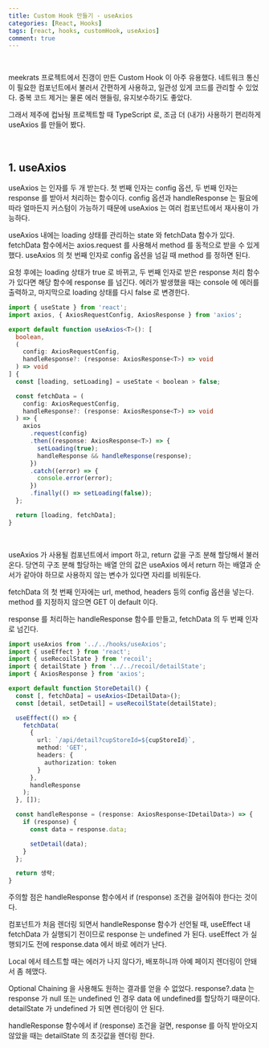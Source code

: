 ```yaml
---
title: Custom Hook 만들기 - useAxios
categories: [React, Hooks]
tags: [react, hooks, customHook, useAxios]
comment: true
---
```


<br />

meekrats 프로젝트에서 진갱이 만든 Custom Hook 이 아주 유용했다. 네트워크 통신이 필요한 컴포넌트에서 불러서 간편하게 사용하고, 일관성 있게 코드를 관리할 수 있었다. 중복 코드 제거는 물론 에러 핸들링, 유지보수하기도 좋았다.

그래서 제주에 컵놔뒁 프로젝트할 때 TypeScript 로, 조금 더 (내가) 사용하기 편리하게 useAxios 를 만들어 봤다.
<br />
<br />
<br />

## 1. useAxios

useAxios 는 인자를 두 개 받는다. 첫 번째 인자는 config 옵션, 두 번째 인자는 response 를 받아서 처리하는 함수이다. config 옵션과 handleResponse 는 필요에 따라 얼마든지 커스텀이 가능하기 때문에 useAxios 는 여러 컴포넌트에서 재사용이 가능하다.

useAxios 내에는 loading 상태를 관리하는 state 와 fetchData 함수가 있다. fetchData 함수에서는 axios.request 를 사용해서 method 를 동적으로 받을 수 있게 했다. useAxios 의 첫 번째 인자로 config 옵션을 넘길 때 method 를 정하면 된다.

요청 후에는 loading 상태가 true 로 바뀌고, 두 번째 인자로 받은 response 처리 함수가 있다면 해당 함수에 response 를 넘긴다.
에러가 발생했을 때는 console 에 에러를 출력하고, 마지막으로 loading 상태를 다시 false 로 변경한다.

```typescript
import { useState } from 'react';
import axios, { AxiosRequestConfig, AxiosResponse } from 'axios';

export default function useAxios<T>(): [
  boolean,
  (
    config: AxiosRequestConfig,
    handleResponse?: (response: AxiosResponse<T>) => void
  ) => void
] {
  const [loading, setLoading] = useState < boolean > false;

  const fetchData = (
    config: AxiosRequestConfig,
    handleResponse?: (response: AxiosResponse<T>) => void
  ) => {
    axios
      .request(config)
      .then((response: AxiosResponse<T>) => {
        setLoading(true);
        handleResponse && handleResponse(response);
      })
      .catch((error) => {
        console.error(error);
      })
      .finally(() => setLoading(false));
  };

  return [loading, fetchData];
}
```

<br />

useAxios 가 사용될 컴포넌트에서 import 하고, return 값을 구조 분해 할당해서 불러온다. 당연히 구조 분해 할당하는 배열 안의 값은 useAxios 에서 return 하는 배열과 순서가 같아야 하므로 사용하지 않는 변수가 있다면 자리를 비워둔다.

fetchData 의 첫 번째 인자에는 url, method, headers 등의 config 옵션을 넣는다. method 를 지정하지 않으면 GET 이 default 이다.

response 를 처리하는 handleResponse 함수를 만들고, fetchData 의 두 번째 인자로 넘긴다.

```typescript
import useAxios from '../../hooks/useAxios';
import { useEffect } from 'react';
import { useRecoilState } from 'recoil';
import { detailState } from '../../recoil/detailState';
import { AxiosResponse } from 'axios';

export default function StoreDetail() {
  const [, fetchData] = useAxios<IDetailData>();
  const [detail, setDetail] = useRecoilState(detailState);

  useEffect(() => {
    fetchData(
      {
        url: `/api/detail?cupStoreId=${cupStoreId}`,
        method: 'GET',
        headers: {
          authorization: token
        }
      },
      handleResponse
    );
  }, []);

  const handleResponse = (response: AxiosResponse<IDetailData>) => {
    if (response) {
      const data = response.data;

      setDetail(data);
    }
  };

  return 생략;
}
```

주의할 점은 handleResponse 함수에서 if (response) 조건을 걸어줘야 한다는 것이다.

컴포넌트가 처음 렌더링 되면서 handleResponse 함수가 선언될 때, useEffect 내 fetchData 가 실행되기 전이므로 response 는 undefined 가 된다. useEffect 가 실행되기도 전에 response.data 에서 바로 에러가 난다.

Local 에서 테스트할 때는 에러가 나지 않다가, 배포하니까 아예 페이지 렌더링이 안돼서 좀 헤맸다.

Optional Chaining 을 사용해도 원하는 결과를 얻을 수 없었다. response?.data 는 response 가 null 또는 undefined 인 경우 data 에 undefined를 할당하기 때문이다. detailState 가 undefined 가 되면 렌더링이 안 된다.

handleResponse 함수에서 if (response) 조건을 걸면, response 를 아직 받아오지 않았을 때는 detailState 의 초깃값을 렌더링 한다.

